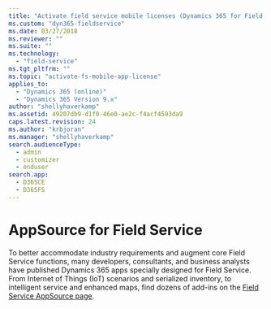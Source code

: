 ```yaml
---
title: "Activate field service mobile licenses (Dynamics 365 for Field Service) | MicrosoftDocs"
ms.custom: "dyn365-fieldservice"
ms.date: 03/27/2018
ms.reviewer: ""
ms.suite: ""
ms.technology: 
  - "field-service"
ms.tgt_pltfrm: ""
ms.topic: "activate-fs-mobile-app-license"
applies_to: 
  - "Dynamics 365 (online)"
  - "Dynamics 365 Version 9.x"
author: "shellyhaverkamp"
ms.assetid: 49207db9-d1f0-46e0-ae2c-f4acf4593da9
caps.latest.revision: 24
ms.author: "krbjoran"
ms.manager: "shellyhaverkamp"
search.audienceType: 
  - admin
  - customizer
  - enduser
search.app: 
  - D365CE
  - D365FS
---
```


# AppSource for Field Service
To better accommodate industry requirements and augment core Field Service functions, many developers, consultants, and business analysts have published Dynamics 365 apps specially designed for Field Service. From Internet of Things (IoT) scenarios and serialized inventory, to intelligent service and enhanced maps, find dozens of add-ins on the [Field Service AppSource page](https://appsource.microsoft.com/marketplace/apps?product=dynamics-365-for-field-services).
